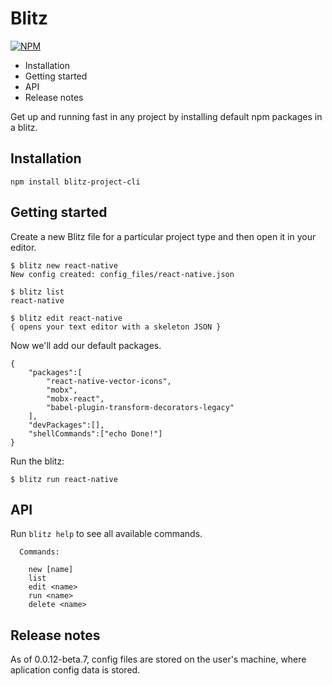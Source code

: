 # Blitz
[![NPM](https://nodei.co/npm/blitz-project-cli.png?downloads=true)](https://nodei.co/npm/blitz-project-cli/)

<!-- MarkdownTOC -->

- Installation
- Getting started
- API
- Release notes

<!-- /MarkdownTOC -->


Get up and running fast in any project by installing default npm packages in a blitz.

<a name="None"></a>
## Installation
```
npm install blitz-project-cli
```

<a name="None"></a>
## Getting started
Create a new Blitz file for a particular project type and then open it in your editor. 

```
$ blitz new react-native
New config created: config_files/react-native.json

$ blitz list
react-native

$ blitz edit react-native
{ opens your text editor with a skeleton JSON }
```

Now we'll add our default packages.
```
{
	"packages":[
		"react-native-vector-icons",
		"mobx",
		"mobx-react",
		"babel-plugin-transform-decorators-legacy"
	],
	"devPackages":[],
	"shellCommands":["echo Done!"]
}
```

Run the blitz:
```
$ blitz run react-native
```

<a name="None"></a>
## API
Run `blitz help` to see all available commands.
```
  Commands:

    new [name]   
    list         
    edit <name>  
    run <name>   
    delete <name>
```

<a name="None"></a>
## Release notes
As of 0.0.12-beta.7, config files are stored on the user's machine, where aplication config data is stored.
